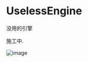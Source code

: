 # UselessEngine
 没用的引擎

 施工中.

![image](https://github.com/z11027747/UselessEngine/assets/24534845/59a6df4b-abec-4c64-b58c-c5c908f8b658)
